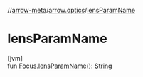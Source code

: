 //[arrow-meta](../../index.md)/[arrow.optics](index.md)/[lensParamName](lens-param-name.md)

# lensParamName

[jvm]\
fun [Focus](-focus/index.md).[lensParamName](lens-param-name.md)(): [String](https://kotlinlang.org/api/latest/jvm/stdlib/kotlin/-string/index.html)
